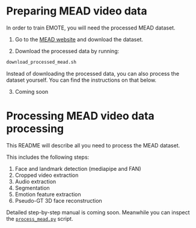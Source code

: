# Preparing MEAD video data
In order to train EMOTE, you will need the processed MEAD dataset. 

1) Go to the [MEAD website](https://github.com/uniBruce/Mead) and download the dataset.

2) Download the processed data by running:

```bash
download_processed_mead.sh
```
Instead of downloading the processed data, you can also process the dataset yourself. You can find the instructions on that below.

3) Coming soon


# Processing MEAD video data processing 

This README will describe all you need to process the MEAD dataset. 

This includes the following steps: 
1) Face and landmark detection (mediapipe and FAN)
2) Cropped video extraction 
3) Audio extraction 
4) Segmentation 
5) Emotion feature extraction 
6) Pseudo-GT 3D face reconstruction 

Detailed step-by-step manual is coming soon. Meanwhile you can inspect the [`process_mead.py`](./process_mead.py) script.

